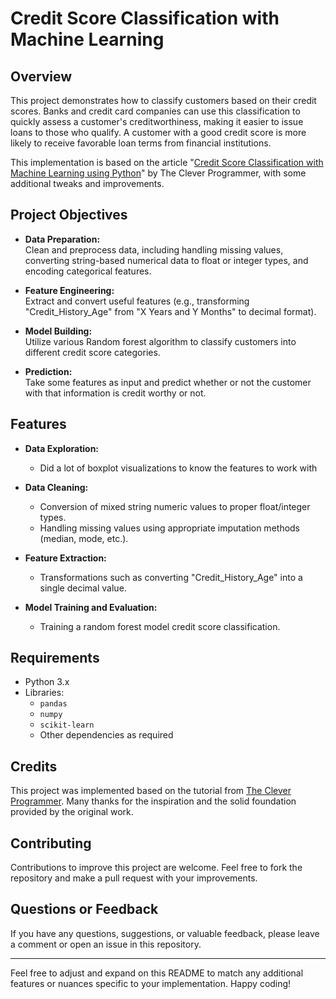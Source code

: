 # Credit Score Classification with Machine Learning

## Overview

This project demonstrates how to classify customers based on their credit scores. Banks and credit card companies can use this classification to quickly assess a customer's creditworthiness, making it easier to issue loans to those who qualify. A customer with a good credit score is more likely to receive favorable loan terms from financial institutions.

This implementation is based on the article "[Credit Score Classification with Machine Learning using Python](https://thecleverprogrammer.com/2022/12/05/credit-score-classification-with-machine-learning/)" by The Clever Programmer, with some additional tweaks and improvements.

## Project Objectives

- **Data Preparation:**  
  Clean and preprocess data, including handling missing values, converting string-based numerical data to float or integer types, and encoding categorical features.
  
- **Feature Engineering:**  
  Extract and convert useful features (e.g., transforming "Credit_History_Age" from "X Years and Y Months" to decimal format).
  
- **Model Building:**  
  Utilize various Random forest algorithm to classify customers into different credit score categories.
  
- **Prediction:**  
  Take some features as input and predict whether or not the customer with that information is credit worthy or not.

## Features
- **Data Exploration:**  
  - Did a lot of boxplot visualizations to know the features to work with  
  
- **Data Cleaning:**  
  - Conversion of mixed string numeric values to proper float/integer types.  
  - Handling missing values using appropriate imputation methods (median, mode, etc.).
  
- **Feature Extraction:**  
  - Transformations such as converting "Credit_History_Age" into a single decimal value.
  
- **Model Training and Evaluation:**  
  - Training a random forest model credit score classification.

## Requirements

- Python 3.x
- Libraries:
  - `pandas`
  - `numpy`
  - `scikit-learn`
  - Other dependencies as required

## Credits

This project was implemented based on the tutorial from [The Clever Programmer](https://thecleverprogrammer.com/2022/12/05/credit-score-classification-with-machine-learning/). Many thanks for the inspiration and the solid foundation provided by the original work.

## Contributing

Contributions to improve this project are welcome. Feel free to fork the repository and make a pull request with your improvements.

## Questions or Feedback

If you have any questions, suggestions, or valuable feedback, please leave a comment or open an issue in this repository.

---

Feel free to adjust and expand on this README to match any additional features or nuances specific to your implementation. Happy coding!
